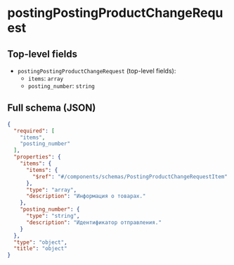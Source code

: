 # postingPostingProductChangeRequest

## Top-level fields
- `postingPostingProductChangeRequest` (top-level fields):
  - `items`: `array`
  - `posting_number`: `string`

## Full schema (JSON)
```json
{
  "required": [
    "items",
    "posting_number"
  ],
  "properties": {
    "items": {
      "items": {
        "$ref": "#/components/schemas/PostingProductChangeRequestItem"
      },
      "type": "array",
      "description": "Информация о товарах."
    },
    "posting_number": {
      "type": "string",
      "description": "Идентификатор отправления."
    }
  },
  "type": "object",
  "title": "object"
}
```
